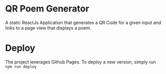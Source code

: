 # QR Poem Generator

A static ReactJs Application that generates a QR Code for a given input and links to a page view that displays a poem.

# Deploy

The project leverages Github Pages. To deploy a new version, simply run `npm run deploy`
